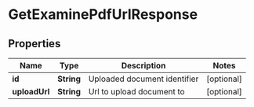 

# GetExaminePdfUrlResponse


## Properties

| Name | Type | Description | Notes |
|------------ | ------------- | ------------- | -------------|
|**id** | **String** | Uploaded document identifier |  [optional] |
|**uploadUrl** | **String** | Url to upload document to |  [optional] |



